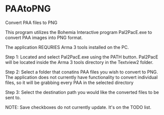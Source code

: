 # PAAtoPNG
Convert PAA files to PNG

This program utilizes the Bohemia Interactive program Pal2PacE.exe to convert PAA images into PNG format.  

The application REQURIES Arma 3 tools installed on the PC.  

Step 1: Located and select Pal2PacE.exe using the PATH button.  Pal2PacE will be located inside the Arma 3 tools
directory in the Textview2 folder.

Step 2: Select a folder that conatins PAA files you wish to convert to PNG.  The application does not currently have
functionality to convert individual files, so it will be grabbing every PAA in the selected directory

Step 3: Select the destination path you would like the converted files to be sent to.  


NOTE:  Save checkboxes do not currently update.  It's on the TODO list.
